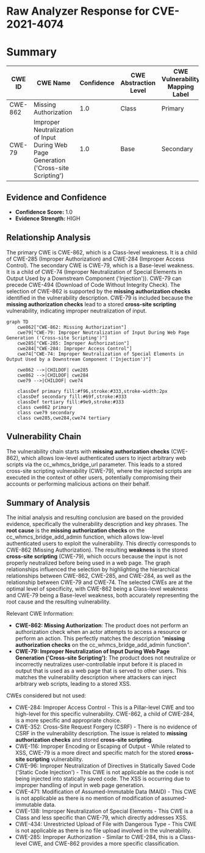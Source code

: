 # Raw Analyzer Response for CVE-2021-4074

# Summary
| CWE ID | CWE Name | Confidence | CWE Abstraction Level | CWE Vulnerability Mapping Label | CWE-Vulnerability Mapping Notes |
|---|---|---|---|---|---|
| CWE-862 | Missing Authorization | 1.0 | Class | Primary | Allowed-with-Review |
| CWE-79 | Improper Neutralization of Input During Web Page Generation ('Cross-site Scripting') | 1.0 | Base | Secondary | Allowed |

## Evidence and Confidence

*   **Confidence Score:** 1.0
*   **Evidence Strength:** HIGH

## Relationship Analysis
The primary CWE is CWE-862, which is a Class-level weakness. It is a child of CWE-285 (Improper Authorization) and CWE-284 (Improper Access Control). The secondary CWE is CWE-79, which is a Base-level weakness. It is a child of CWE-74 (Improper Neutralization of Special Elements in Output Used by a Downstream Component ('Injection')). CWE-79 can precede CWE-494 (Download of Code Without Integrity Check). The selection of CWE-862 is supported by the **missing authorization checks** identified in the vulnerability description. CWE-79 is included because the **missing authorization checks** lead to a stored **cross-site scripting** vulnerability, indicating improper neutralization of input.

```mermaid
graph TD
    cwe862["CWE-862: Missing Authorization"]
    cwe79["CWE-79: Improper Neutralization of Input During Web Page Generation ('Cross-site Scripting')"]
    cwe285["CWE-285: Improper Authorization"]
    cwe284["CWE-284: Improper Access Control"]
    cwe74["CWE-74: Improper Neutralization of Special Elements in Output Used by a Downstream Component ('Injection')"]

    cwe862 -->|CHILDOF| cwe285
    cwe862 -->|CHILDOF| cwe284
    cwe79 -->|CHILDOF| cwe74

    classDef primary fill:#f96,stroke:#333,stroke-width:2px
    classDef secondary fill:#69f,stroke:#333
    classDef tertiary fill:#9e9,stroke:#333
    class cwe862 primary
    class cwe79 secondary
    class cwe285,cwe284,cwe74 tertiary
```

## Vulnerability Chain
The vulnerability chain starts with **missing authorization checks** (CWE-862), which allows low-level authenticated users to inject arbitrary web scripts via the cc_whmcs_bridge_url parameter. This leads to a stored cross-site scripting vulnerability (CWE-79), where the injected scripts are executed in the context of other users, potentially compromising their accounts or performing malicious actions on their behalf.

## Summary of Analysis
The initial analysis and resulting conclusion are based on the provided evidence, specifically the vulnerability description and key phrases. The **root cause** is the **missing authorization checks** on the cc_whmcs_bridge_add_admin function, which allows low-level authenticated users to exploit the vulnerability. This directly corresponds to CWE-862 (Missing Authorization). The resulting **weakness** is the stored **cross-site scripting** (CWE-79), which occurs because the input is not properly neutralized before being used in a web page. The graph relationships influenced the selection by highlighting the hierarchical relationships between CWE-862, CWE-285, and CWE-284, as well as the relationship between CWE-79 and CWE-74. The selected CWEs are at the optimal level of specificity, with CWE-862 being a Class-level weakness and CWE-79 being a Base-level weakness, both accurately representing the root cause and the resulting vulnerability.

Relevant CWE Information:

-   **CWE-862: Missing Authorization**: The product does not perform an authorization check when an actor attempts to access a resource or perform an action. This perfectly matches the description "**missing authorization checks** on the cc_whmcs_bridge_add_admin function".
-   **CWE-79: Improper Neutralization of Input During Web Page Generation ('Cross-site Scripting')**: The product does not neutralize or incorrectly neutralizes user-controllable input before it is placed in output that is used as a web page that is served to other users. This matches the vulnerability description where attackers can inject arbitrary web scripts, leading to a stored XSS.

CWEs considered but not used:

- CWE-284: Improper Access Control - This is a Pillar-level CWE and too high-level for this specific vulnerability. CWE-862, a child of CWE-284, is a more specific and appropriate choice.
- CWE-352: Cross-Site Request Forgery (CSRF) - There is no evidence of CSRF in the vulnerability description. The issue is related to **missing authorization checks** and stored **cross-site scripting**.
- CWE-116: Improper Encoding or Escaping of Output - While related to XSS, CWE-79 is a more direct and specific match for the stored **cross-site scripting** vulnerability.
- CWE-96: Improper Neutralization of Directives in Statically Saved Code ('Static Code Injection') - This CWE is not applicable as the code is not being injected into statically saved code. The XSS is occurring due to improper handling of input in web page generation.
- CWE-471: Modification of Assumed-Immutable Data (MAID) - This CWE is not applicable as there is no mention of modification of assumed-immutable data.
- CWE-138: Improper Neutralization of Special Elements - This CWE is a Class and less specific than CWE-79, which directly addresses XSS.
- CWE-434: Unrestricted Upload of File with Dangerous Type - This CWE is not applicable as there is no file upload involved in the vulnerability.
- CWE-285: Improper Authorization - Similar to CWE-284, this is a Class-level CWE, and CWE-862 provides a more specific classification.